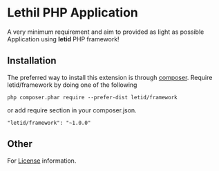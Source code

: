 Lethil PHP Application
=====================
A very minimum requirement and aim to provided as light as possible Application using **letid** PHP framework!

## Installation
The preferred way to install this extension is through [composer](http://getcomposer.org/download/). Require letid/framework by doing one of the following

```
php composer.phar require --prefer-dist letid/framework
```
or add require section in your composer.json.
```
"letid/framework": "~1.0.0"
```
## Other
For [License](LICENSE) information.

